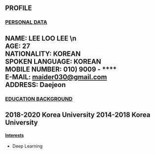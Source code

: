 ## PROFILE

### <u> PERSONAL DATA </u>

**NAME**: LEE LOO LEE \n
</br>
**AGE**: 27
</br>
**NATIONALITY**: KOREAN
</br>
**SPOKEN LANGUAGE**: KOREAN
</br>
**MOBILE NUMBER**: 010) 9009 - ****
</br>
**E-MAIL**: maider030@gmail.com
</br>
**ADDRESS**: Daejeon
---
### <u> EDUCATION BACKGROUND </u>
2018-2020 Korea University
2014-2018 Korea University
---
#### <u> Interests </u>
- Deep Learning
